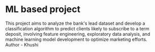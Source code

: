 # ML based project
This project aims to analyze the bank's lead dataset and develop a classification algorithm to predict clients likely to subscribe to a term deposit, involving feature engineering, exploratory data analysis, and machine learning model development to optimize marketing efforts.
<br>
Author - Khushi
